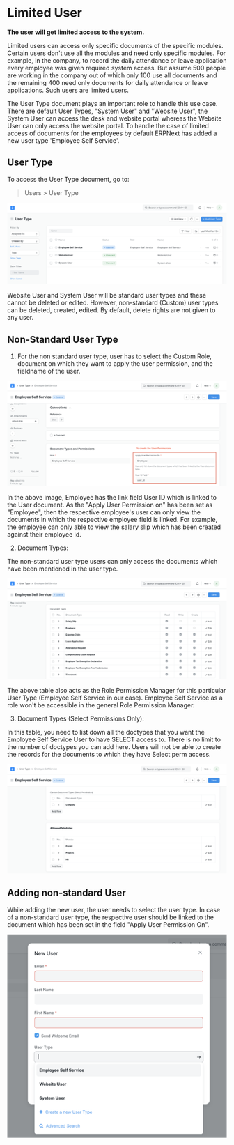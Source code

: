 
# Limited User



**The user will get limited access to the system.**


Limited users can access only specific documents of the specific modules. Certain users don't use all the modules and need only specific modules. For example, in the company, to record the daily attendance or leave application every employee was given required system access. But assume 500 people are working in the company out of which only 100 use all documents and the remaining 400 need only documents for daily attendance or leave applications. Such users are limited users.


The User Type document plays an important role to handle this use case. There are default User Types, "System User" and "Website User", the System User can access the desk and website portal whereas the Website User can only access the website portal. To handle the case of limited access of documents for the employees by default ERPNext has added a new user type 'Employee Self Service'.


## User Type


To access the User Type document, go to:


> Users > User Type


![User Type](/files/user-type.png)


Website User and System User will be standard user types and these cannot be deleted or edited. However, non-standard (Custom) user types can be deleted, created, edited. By default, delete rights are not given to any user.


## Non-Standard User Type


1) For the non standard user type, user has to select the Custom Role, document on which they want to apply the user permission, and the fieldname of the user.


![User Type](/files/user-type-role.png)


In the above image, Employee has the link field User ID which is linked to the User document. As the "Apply User Permission on" has been set as "Employee", then the respective employee's user can only view the documents in which the respective employee field is linked. For example, the employee can only able to view the salary slip which has been created against their employee id.


2) Document Types:


The non-standard user type users can only access the documents which have been mentioned in the user type.


![User Type](/files/user-type-document-type.png)


The above table also acts as the Role Permission Manager for this particular User Type (Employee Self Service in our case). Employee Self Service as a role won't be accessible in the general Role Permission Manager.


3) Document Types (Select Permissions Only):


In this table, you need to list down all the doctypes that you want the Employee Self Service User to have SELECT access to. There is no limit to the number of doctypes you can add here. Users will not be able to create the records for the documents to which they have Select perm access.


![User Type](/files/user-type-select-perm.png)


## Adding non-standard User


While adding the new user, the user needs to select the user type. In case of a non-standard user type, the respective user should be linked to the document which has been set in the field "Apply User Permission On".


![User Type](/files/limited-access-user.png)




